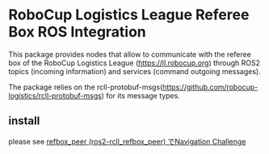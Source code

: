 # RoboCup Logistics League Referee Box ROS Integration

This package provides nodes that allow to communicate with the referee
box of the RoboCup Logistics League (https://ll.robocup.org)
through ROS2 topics (incoming information) and services (command outgoing
messages).

The package relies on the rcll-protobuf-msgs(https://github.com/robocup-logistics/rcll-protobuf-msgs) for its message types.

## install ##
please see [refbox_peer (ros2-rcll_refbox_peer) でNavigation Challenge](https://www.kdel.org/wp/?p=3845)
